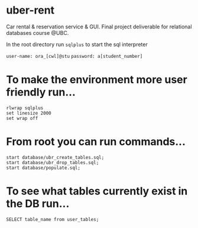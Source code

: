 # uber-rent
Car rental &amp; reservation service &amp; GUI. 
Final project deliverable for relational databases course @UBC.

In the root directory run `sqlplus` to start the sql interpreter

`user-name: ora_[cwl]@stu`
`password: a[student_number]`

# To make the environment more user friendly run...
	rlwrap sqlplus
	set linesize 2000
	set wrap off

# From root you can run commands...

    start database/ubr_create_tables.sql;
	start database/ubr_drop_tables.sql;
	start database/populate.sql;

# To see what tables currently exist in the DB run...
 `SELECT table_name from user_tables;`
